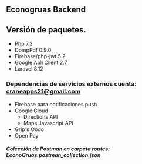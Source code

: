 ## Econogruas Backend

## Versión de paquetes.
* Php 7.3
* DompPdf 0.9.0
* Firebase/php-jwt 5.2
* Google Apli Client 2.7
* Laravel 8.12

### Dependencias de servicios externos cuenta: craneapps21@gmail.com
* Firebase para notificaciones push
* Google Cloud
    * Directions API
    * Maps Javascript API
* Grip's Oodo
* Open Pay

##### Colección de Postman en carpeta routes: EconoGruas.postman_collection.json
